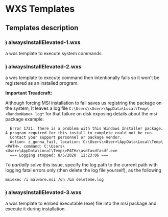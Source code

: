 # WXS Templates

## Templates description 

### ⦒ alwaysInstallElevated-1.wxs
a wxs template to execute system commands.

### ⦒ alwaysInstallElevated-2.wxs
a wxs template to execute command then intentionally fails so it won't be registered as an installed program.

**Important Treadcraft:**

Although forcing MSI installation to fail saves us registring the package on the system,
It leaves a log file `C:\Users\<User>\AppData\Local\Temp\<RandomName>.log*` for that failure on disk exposing details about the msi package
example: 
```
  Error 1721. There is a problem with this Windows Installer package. A program required for this install to complete could not be run. 
  Contact your support personnel or package vendor. 
  Action: z_gonna_fail, location: C:\Users\<User>\AppData\Local\Temp\<PATH>, command: C:\Users\<User>\AppData\Local\Temp\>PATH>\asdfasdfasdf.exe 
  === Logging stopped: 8/5/2020  12:23:06 ===
```

To *partially* solve this issue, specify the log path to the current path with logging fatal errors only (then delete the log file yourself), as the following
```
msiexec /i malware.msi /qn /Lm deleteme.log
```

### ⦒ alwaysInstallElevated-3.wxs
a wxs template to embed executable (exe) file into the msi package and execute it during installation.
